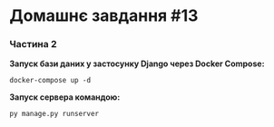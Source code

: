 # Домашнє завдання #13

<h3>Частина 2</h3>

<b> Запуск бази даних у застосунку Django через Docker Compose: </b>

    docker-compose up -d

<b> Запуск сервера командою: </b>

    py manage.py runserver



